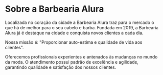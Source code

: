 <h1>Sobre a Barbearia Alura</h1>

Localizada no coração da cidade a Barbearia Alura traz para o mercado o que há de melhor para o seu cabelo e barba. Fundada em 2019, a Barbearia Alura já é destaque na cidade e conquista novos clientes a cada dia.

Nossa missão é: "Proporcionar auto-estima e qualidade de vida aos clientes".

Oferecemos profissionais experientes e antenados às mudanças no mundo da moda. O atendimento possui padrão de excelência e agilidade, garantindo qualidade e satisfação dos nossos clientes.
<!DOCTYPE html>
<html>
  <head>
    <meta charset="UTF-8">
    <title>Produtos - Barbearia Alura</title>
    <link rel="stylesheet" href="produtos.css"
  </head>
  <body>
    
  </body>
    </html>    
    
    
  
      

